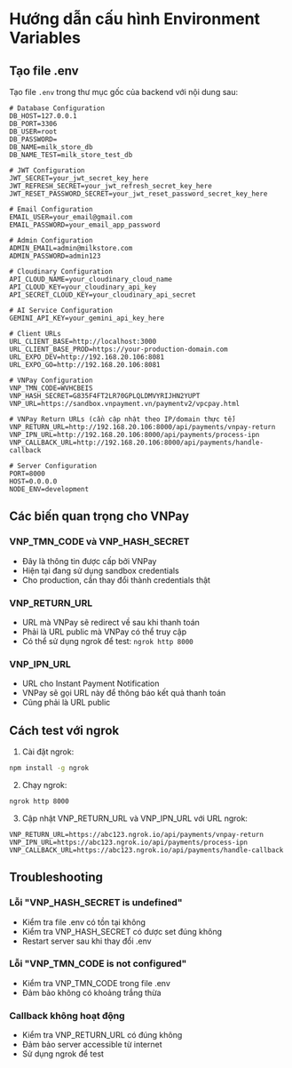 # Hướng dẫn cấu hình Environment Variables

## Tạo file .env

Tạo file `.env` trong thư mục gốc của backend với nội dung sau:

```env
# Database Configuration
DB_HOST=127.0.0.1
DB_PORT=3306
DB_USER=root
DB_PASSWORD=
DB_NAME=milk_store_db
DB_NAME_TEST=milk_store_test_db

# JWT Configuration
JWT_SECRET=your_jwt_secret_key_here
JWT_REFRESH_SECRET=your_jwt_refresh_secret_key_here
JWT_RESET_PASSWORD_SECRET=your_jwt_reset_password_secret_key_here

# Email Configuration
EMAIL_USER=your_email@gmail.com
EMAIL_PASSWORD=your_email_app_password

# Admin Configuration
ADMIN_EMAIL=admin@milkstore.com
ADMIN_PASSWORD=admin123

# Cloudinary Configuration
API_CLOUD_NAME=your_cloudinary_cloud_name
API_CLOUD_KEY=your_cloudinary_api_key
API_SECRET_CLOUD_KEY=your_cloudinary_api_secret

# AI Service Configuration
GEMINI_API_KEY=your_gemini_api_key_here

# Client URLs
URL_CLIENT_BASE=http://localhost:3000
URL_CLIENT_BASE_PROD=https://your-production-domain.com
URL_EXPO_DEV=http://192.168.20.106:8081
URL_EXPO_GO=http://192.168.20.106:8081

# VNPay Configuration
VNP_TMN_CODE=WVHCBEIS
VNP_HASH_SECRET=G835F4FT2LR70GPLQLDMVYRIJHN2YUPT
VNP_URL=https://sandbox.vnpayment.vn/paymentv2/vpcpay.html

# VNPay Return URLs (cần cập nhật theo IP/domain thực tế)
VNP_RETURN_URL=http://192.168.20.106:8000/api/payments/vnpay-return
VNP_IPN_URL=http://192.168.20.106:8000/api/payments/process-ipn
VNP_CALLBACK_URL=http://192.168.20.106:8000/api/payments/handle-callback

# Server Configuration
PORT=8000
HOST=0.0.0.0
NODE_ENV=development
```

## Các biến quan trọng cho VNPay

### VNP_TMN_CODE và VNP_HASH_SECRET
- Đây là thông tin được cấp bởi VNPay
- Hiện tại đang sử dụng sandbox credentials
- Cho production, cần thay đổi thành credentials thật

### VNP_RETURN_URL
- URL mà VNPay sẽ redirect về sau khi thanh toán
- Phải là URL public mà VNPay có thể truy cập
- Có thể sử dụng ngrok để test: `ngrok http 8000`

### VNP_IPN_URL
- URL cho Instant Payment Notification
- VNPay sẽ gọi URL này để thông báo kết quả thanh toán
- Cũng phải là URL public

## Cách test với ngrok

1. Cài đặt ngrok:
```bash
npm install -g ngrok
```

2. Chạy ngrok:
```bash
ngrok http 8000
```

3. Cập nhật VNP_RETURN_URL và VNP_IPN_URL với URL ngrok:
```env
VNP_RETURN_URL=https://abc123.ngrok.io/api/payments/vnpay-return
VNP_IPN_URL=https://abc123.ngrok.io/api/payments/process-ipn
VNP_CALLBACK_URL=https://abc123.ngrok.io/api/payments/handle-callback
```

## Troubleshooting

### Lỗi "VNP_HASH_SECRET is undefined"
- Kiểm tra file .env có tồn tại không
- Kiểm tra VNP_HASH_SECRET có được set đúng không
- Restart server sau khi thay đổi .env

### Lỗi "VNP_TMN_CODE is not configured"
- Kiểm tra VNP_TMN_CODE trong file .env
- Đảm bảo không có khoảng trắng thừa

### Callback không hoạt động
- Kiểm tra VNP_RETURN_URL có đúng không
- Đảm bảo server accessible từ internet
- Sử dụng ngrok để test 